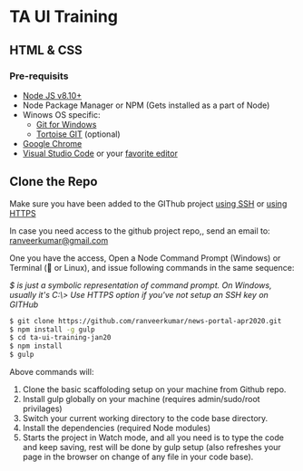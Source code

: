 
# TA UI Training

## HTML & CSS

### Pre-requisits
* [Node JS v8.10+](https://nodejs.org/en/download/releases/)
* Node Package Manager or NPM (Gets installed as a part of Node)
* Winows OS specific: 
	* [Git for Windows](https://gitforwindows.org/)
	* [Tortoise GIT](https://tortoisegit.org/) (optional)
* [Google Chrome](https://www.google.com/chrome/)
* [Visual Studio Code](https://code.visualstudio.com/download) or your [favorite editor](https://kinsta.com/blog/best-text-editors/)

## Clone the Repo
Make sure you have been added to the GIThub project [using SSH](git@github.com:ranveerkumar/news-portal-apr2020.git) or [using HTTPS](https://github.com/ranveerkumar/news-portal-apr2020.git)

In case you need access to the github project repo,, send an email to: [ranveerkumar@gmail.com](mailto://ranveerkumar@gmail.com)

One you have the access, Open a Node Command Prompt (Windows) or Terminal ( or Linux), and issue following commands in the same sequence:

*$ is just a symbolic representation of command prompt. On Windows, usually it's C:\\>*
*Use HTTPS option if you've not setup an SSH key on GITHub*

```bash
$ git clone https://github.com/ranveerkumar/news-portal-apr2020.git
$ npm install -g gulp
$ cd ta-ui-training-jan20
$ npm install
$ gulp
```

Above commands will:

1. Clone the basic scaffoloding setup on your machine from Github repo.
2. Install gulp globally on your machine (requires admin/sudo/root privilages)
3. Switch your current working directory to the code base directory.
4. Install the dependencies (required Node modules)
5. Starts the project in Watch mode, and all you need is to type the code and keep saving, rest will be done by gulp setup (also refreshes your page in the browser on change of any file in your code base).

